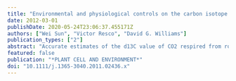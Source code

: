 ```yaml
---
title: "Environmental and physiological controls on the carbon isotope composition of CO2 respired by leaves and roots of a C3 woody legume (Prosopis velutina) and a C4 perennial grass (Sporobolus wrightii)"
date: 2012-03-01
publishDate: 2020-05-24T23:06:37.455171Z
authors: ["Wei Sun", "Victor Resco", "David G. Williams"]
publication_types: ["2"]
abstract: "Accurate estimates of the d13C value of CO2 respired from roots (d13CR_root) and leaves (d13CR_leaf) are important for tracing and understanding changes in C fluxes at the ecosystem scale. Yet the mechanisms underlying temporal variation in these isotopic signals are not fully resolved. We measured d13CR_leaf, d13CR_root, and the d13C values and concentrations of glucose and sucrose in leaves and roots in the C4 grass Sporobolus wrightii and the C3 tree Prosopis velutina in a savanna ecosystem in southeastern Arizona, USA. Night-time variation in d13CR_leaf of up to 4.6 +/- 0.6 parts per thousand in S. wrightii and 3.0 +/- 0.6 parts per thousand in P. velutina were correlated with shifts in leaf sucrose concentration, but not with changes in d13C values of these respiratory substrates. Strong positive correlations between d13CR_root and root glucose d13C values in P. velutina suggest large diel changes in d13CR_root (were up to 3.9 parts per thousand) influenced by short-term changes in d13C of leaf-derived phloem C. No diel variation in d13CR_root was observed in S. wrightii. Our findings show that short-term changes in d13CR_leaf and d13CR_root were both related to substrate isotope composition and concentration. Changes in substrate limitation or demand for biosynthesis may largely control short-term variation in the d13C of respired CO2 in these species."
featured: false
publication: "*PLANT CELL AND ENVIRONMENT*"
doi: "10.1111/j.1365-3040.2011.02436.x"
---
```


